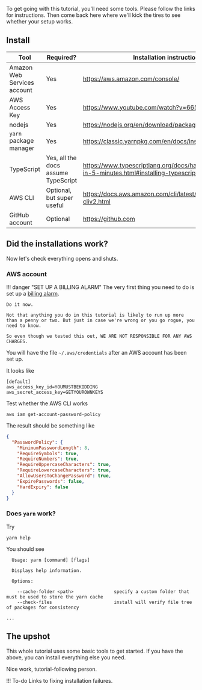 To get going with this tutorial, you'll need some tools. Please follow the links for instructions. Then come back here where we'll kick the tires to see whether your setup works.

## Install

| Tool | Required? | Installation instructions |
| --- | --- | --- |
| Amazon Web Services account | Yes | <https://aws.amazon.com/console/> |
| AWS Access Key | Yes | <https://www.youtube.com/watch?v=665RYobRJDY> |
| nodejs | Yes | <https://nodejs.org/en/download/package-manager/> |
| `yarn` package manager | Yes | <https://classic.yarnpkg.com/en/docs/install> |
| TypeScript | Yes, all the docs assume TypeScript | <https://www.typescriptlang.org/docs/handbook/typescript-in-5-minutes.html#installing-typescript> |
| AWS CLI | Optional, but super useful | <https://docs.aws.amazon.com/cli/latest/userguide/install-cliv2.html> |
| GitHub account | Optional | <https://github.com> |

## Did the installations work?

Now let's check everything opens and shuts.

### AWS account

!!! danger "SET UP A BILLING ALARM"
    The very first thing you need to do is set up a [billing alarm](https://docs.aws.amazon.com/AmazonCloudWatch/latest/monitoring/monitor_estimated_charges_with_cloudwatch.html). 
    
    Do it now.
    
    Not that anything you do in this tutorial is likely to run up more than a penny or two. But just in case we're wrong or you go rogue, you need to know.

    So even though we tested this out, WE ARE NOT RESPONSIBLE FOR ANY AWS CHARGES.

You will have the file `~/.aws/credentials` after an AWS account has been set up. 

It looks like

```
[default]
aws_access_key_id=YOUMUSTBEKIDDING
aws_secret_access_key=GETYOUROWNKEYS
```

Test whether the AWS CLI works

```shell
aws iam get-account-password-policy
```

The result should be something like

```json
{
  "PasswordPolicy": {
    "MinimumPasswordLength": 8,
    "RequireSymbols": true,
    "RequireNumbers": true,
    "RequireUppercaseCharacters": true,
    "RequireLowercaseCharacters": true,
    "AllowUsersToChangePassword": true,
    "ExpirePasswords": false,
    "HardExpiry": false
  }
}
```

### Does `yarn` work?

Try 

```shell
yarn help
```

You should see 

```
  Usage: yarn [command] [flags]

  Displays help information.

  Options:

    --cache-folder <path>               specify a custom folder that must be used to store the yarn cache
    --check-files                       install will verify file tree of packages for consistency

...
```
 
## The upshot

This whole tutorial uses some basic tools to get started. If you have the above, you can install everything else you need.

Nice work, tutorial-following person.

!!! To-do
    Links to fixing installation failures.


 